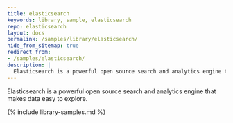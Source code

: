 ```yaml
---
title: elasticsearch
keywords: library, sample, elasticsearch
repo: elasticsearch
layout: docs
permalink: /samples/library/elasticsearch/
hide_from_sitemap: true
redirect_from:
- /samples/elasticsearch/
description: |
  Elasticsearch is a powerful open source search and analytics engine that makes data easy to explore.
---
```


Elasticsearch is a powerful open source search and analytics engine that makes data easy to explore.


{% include library-samples.md %}
